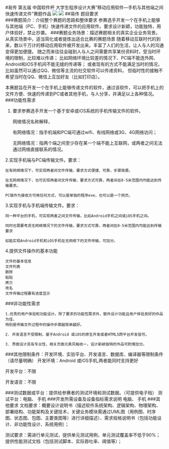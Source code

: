#易传
第五届 中国软件杯 大学生程序设计大赛“移动应用软件—手机与其他端之间快速传递文件”赛题作品
![](http://i.imgur.com/wjtoIsE.png)   ![](http://i.imgur.com/yY0DrYu.png) 
##易传 题目要求  
###赛题简介：介绍整个赛题的思路和整体要求
参赛选手开发一个在手机上能够与其他端（PC、手机）快速传递文件的应用软件。要求设计新颖，功能独特，用户体验好，禁止抄袭。
###赛题业务场景：描述赛题相关的真实企业业务背景。从真实场景中，适当简化或者提炼出适合比赛的赛题场景
 随着移动互联时代的到来，数以千万计的移动应用软件被开发出来。丰富了人们的生活，让人与人的沟通变得更加便捷。
 随之而来往往会碰到人与人之间需要共享某份资料时，受当时环境的限制，比较难以传递；
 比如网络环境比较差的情况下、PC端不能连外网、Android和iOS手机间不能无缝的传递等；
 或者现有的方式不能满足当时的情况，比如虽然可以通过QQ、微信等主流的社交软件可以传递资料，
 但临时性的接触不希望当时在QQ、微信上互加好友（比如打印店）。

本赛题旨在开发一个在手机上能够传递文件的软件，通过该软件，可以把手机上的文件方便、快速的传递到PC或者其他手机，与人分享，并满足以上各种情况。
###功能性需求
 	

1. 要求参赛选手开发一个基于安卓或iOS系统的手机传输文件的软件。

	网络情况名称解释，

	有网络情况：指手机端和PC端可通过wifi、有线网络或3G、4G网络访问；

	无网络情况：指两个端之间至少存在某一个端不能上互联网，或两者之间无法通过网络直接联系的情况。

2.实现手机端与PC端传输文件。要求：

	在有网络情况下，可实现两者间文件传输，要求方式便捷、可靠，步骤简便。

	在无网络情况下，也可实现两者间文件传输，要求方式可靠，两者间在0-5米范围内均能达到传输要求。

	PC端作为接收方可用任何方式，可以是单独的程序exe，也可以是一个网页。
3.实现手机与手机端传输文件。要求：

	同一种平台的手机，可实现两者之间文件传输，比如Android手机之间或iOS手机之间。

	同时也需要考虑无网络情况下的文件传输，要求方式可靠，两者间在0-5米范围内均能达到传输要求

	如能实现Android手机和iOS手机在无网络下的文件传输，可加分。
4.提供文件操作的基本功能

	文件的基本信息
	文件列表
	删除
	粘贴
	拷贝 
	改名
	文件传输过程要有进度显示 
###非功能性需求
 	
	1.优秀的用户体验和功能设计。除了要求的功能性需求外，额外设计功能且用户体验良好的作品为佳，
	特别是传输文件过程中的操作步骤越简单越好。

	2. 开发语言不受限制，基于Android 或iOS的原生开发或者HTML5跨平台开发皆可。
	
	3. 界面设计具有专业性，相关页面元素风格统一，设计新颖独特的作品可酌情加分。

###其他限制条件：开发环境、实验平台、开发语言、数据库、编译器等限制条件（请尽量明确）
开发环境：Android 或iOS手机,两者能同时支持更好

开发平台：不限

开发语言：不限

###测试数据或平台：提供给参赛者的测试环境和测试数据。（可提供电子档）
 测试平台：电脑、  手机
###开发所需设备及设备指标需求说明
电脑、  手机
###其他要求
 文档要求：概要设计说明书（描述软件系统架构、逻辑架构、物理架构、部署结构、功能架构及关键技术，关键业务模块需通过UML图（用例图、时序图、状态图、包图、主要类图等）进行详细描述）、需求规格说明书（包括功能设计、非功能性设计、系统用例）；

测试要求：需进行单元测试，提供单元测试用例，单元测试覆盖率不低于90%；提供性能测试文档（包括测试脚本、实际吞吐率、阈值等）；
